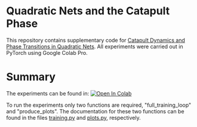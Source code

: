 # Quadratic Nets and the Catapult Phase

This repository contains supplementary code for [Catapult Dynamics and Phase Transitions in Quadratic Nets](https://arxiv.org/abs/2301.07737). All experiments were carried out in PyTorch using Google Colab Pro.


# Summary

The experiments can be found in: [![Open In Colab](https://colab.research.google.com/assets/colab-badge.svg)](https://colab.research.google.com/github/david-meltzer/quadratic_model/blob/main/catapult.ipynb)

To run the experiments only two functions are required, "full_training_loop" and "produce_plots". The documentation for these two functions can be found in the files [training.py](https://github.com/david-meltzer/quadratic_model/blob/main/training.py) and [plots.py](https://github.com/david-meltzer/quadratic_model/blob/main/plots.py), respectively.
